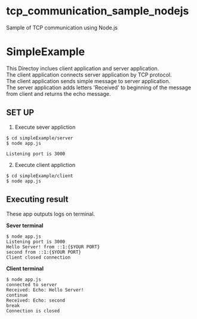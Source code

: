 # tcp_communication_sample_nodejs

Sample of TCP communication using Node.js

# SimpleExample

This Directoy inclues client application and server application.  
The client application connects server application by TCP protocol.  
The client application sends simple message to server application.  
The server application adds letters 'Received' to beginning of the message from client and returns the echo message.

## SET UP

1. Execute sever appliction

```bash:Execute server appliction
$ cd simpleExample/server
$ node app.js

Listening port is 3000
```

2. Execute client appliction

```bash:Execute server appliction
$ cd simpleExample/client
$ node app.js
```

## Executing result

These app outputs logs on terminal.

**Sever terminal**

```bash:Server terminal
$ node app.js
Listening port is 3000
Hello Server! from ::1:{$YOUR PORT}
second from ::1:{$YOUR PORT}
Client closed connection
```

**Client terminal**

```bash:Server terminal
$ node app.js
connected to server
Received: Echo: Hello Server!
continue
Received: Echo: second
break
Connection is closed
```
